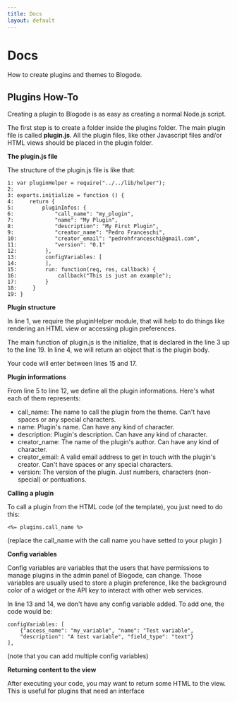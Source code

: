 ```yaml
---
title: Docs
layout: default
---
```


Docs
=====================

How to create plugins and themes to Blogode.

Plugins How-To
----------

Creating a plugin to Blogode is as easy as creating a normal Node.js script.

The first step is to create a folder inside the plugins folder. The main plugin file is called **plugin.js**. All the plugin files, like other Javascript files and/or HTML views should be placed in the plugin folder.

**The plugin.js file**

The structure of the plugin.js file is like that:

	1: var pluginHelper = require("../../lib/helper");
	2: 
	3: exports.initialize = function () {
	4:     return {
	5:         pluginInfos: {
	6:             "call_name": "my_plugin",
	7:             "name": "My Plugin", 
	8:             "description": "My First Plugin", 
	9:             "creator_name": "Pedro Franceschi", 
	10:            "creator_email": "pedrohfranceschi@gmail.com", 
	11:            "version": "0.1"
	12:         },
	13:         configVariables: [
	14:         ],
	15:         run: function(req, res, callback) {
	16:             callback("This is just an example");
	17:         }
	18:     }
	19: }
	
**Plugin structure**

In line 1, we require the pluginHelper module, that will help to do things like rendering an HTML view or accessing  plugin preferences.

The main function of plugin.js is the initialize, that is declared in the line 3 up to the line 19. In line 4, we will return an object that is the plugin body. 

Your code will enter between lines 15 and 17.

**Plugin informations**

From line 5 to line 12, we define all the plugin informations. Here's what each of them represents:

* call_name: The name to call the plugin from the theme. Can't have spaces or any special characters.
* name: Plugin's name. Can have any kind of character.
* description: Plugin's description. Can have any kind of character.
* creator_name: The name of the plugin's author. Can have any kind of character.
* creator_email: A valid email address to get in touch with the plugin's creator. Can't have spaces or any special characters.
* version: The version of the plugin. Just numbers, characters (non-special) or pontuations.

**Calling a plugin**

To call a plugin from the HTML code (of the template), you just need to do this:

	<%= plugins.call_name %>
	
(replace the call_name with the call name you have setted to your plugin )

**Config variables**

Config variables are variables that the users that have permissions to manage plugins in the admin panel of Blogode, can change. Those variables are usually used to store a plugin preference, like the background color of a widget or the API key to interact with other web services.

In line 13 and 14, we don't have any config variable added. To add one, the code would be:

	configVariables: [
		{"access_name": "my_variable", "name": "Test variable", 
		"description": "A test variable", "field_type": "text"}
	],
	
(note that you can add multiple config variables)

**Returning content to the view**

After executing your code, you may want to return some HTML to the view. This is useful for plugins that need an interface 